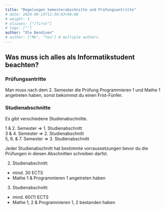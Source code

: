 ```yaml
---
title: "Regelungen Semesterabschnitte und Prüfungsantritte"
# date: 2020-09-15T11:30:03+00:00
# weight: 1
# aliases: ["/first"]
# tags: [""]
author: "Ole Bendixen"
# author: ["Me", "You"] # multiple authors
---
```


## Was muss ich alles als Informatikstudent beachten?
### Prüfungsantritte
Man muss nach dem 2. Semester die Prüfung Programmieren 1 und Mathe 1 angetreten haben, sonst bekommst du einen Frist-Fünfer.

### Studienabschnitte
Es gibt verschiedene Studienabschnitte.

1 & 2. Semester => 1. Studienabschnitt \
3 & 4. Semester => 2. Studienabschnitt \
5, 6. & 7. Semester => 3. Studienabschnitt

Jeder Studienabschnitt hat bestimmte vorraussetzungen bevor du die Prüfungen in diesen Abschnitten schreiben darfst.

2. Studienabschnitt:
- mind. 30 ECTS
- Mathe 1 & Programmieren 1 angetreten haben

3. Studienabschnitt:
- mind. 60(?) ECTS
- Mathe 1, 2 & Programmieren 1, 2 bestanden haben
